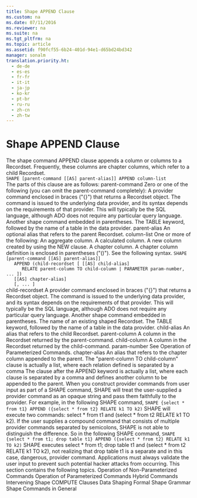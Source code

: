 ```yaml
---
title: Shape APPEND Clause
ms.custom: na
ms.date: 07/11/2016
ms.reviewer: na
ms.suite: na
ms.tgt_pltfrm: na
ms.topic: article
ms.assetid: f90fcf55-6b24-401d-94e1-d65bd24bd342
manager: sonalm
translation.priority.ht: 
  - de-de
  - es-es
  - fr-fr
  - it-it
  - ja-jp
  - ko-kr
  - pt-br
  - ru-ru
  - zh-cn
  - zh-tw
---
```

# Shape APPEND Clause
<?xml version="1.0" encoding="utf-8"?>
<developerReferenceWithoutSyntaxDocument xmlns="http://ddue.schemas.microsoft.com/authoring/2003/5" xmlns:xlink="http://www.w3.org/1999/xlink" xmlns:xsi="http://www.w3.org/2001/XMLSchema-instance" xsi:schemaLocation="http://ddue.schemas.microsoft.com/authoring/2003/5 http://dduestorage.blob.core.windows.net/ddueschema/developer.xsd">
  <introduction>
    <para>The shape command APPEND clause appends a column or columns to a <legacyBold>Recordset</legacyBold>. Frequently, these columns are chapter columns, which refer to a child <legacyBold>Recordset</legacyBold>.</para>
  </introduction>
  <section>
    <title>Syntax</title>
    <content>
      <code>SHAPE [<legacyItalic>parent-command</legacyItalic> [[AS] <legacyItalic>parent-alias</legacyItalic>]] APPEND <legacyItalic>column-list</legacyItalic></code>
    </content>
  </section>
  <section>
    <title>Description</title>
    <content>
      <para>The parts of this clause are as follows:  </para>
      <definitionTable>
        <definedTerm> <legacyItalic>parent-command</legacyItalic> </definedTerm>
        <definition>
          <para>Zero or one of the following (you can omit the <legacyItalic>parent-command</legacyItalic> completely):</para>
          <list class="bullet">
            <listItem>
              <para>A provider command enclosed in braces ("{}") that returns a <legacyBold>Recordset</legacyBold> object. The command is issued to the underlying data provider, and its syntax depends on the requirements of that provider. This will typically be the SQL language, although ADO does not require any particular query language.</para>
            </listItem>
            <listItem>
              <para>Another shape command embedded in parentheses.</para>
            </listItem>
            <listItem>
              <para>The TABLE keyword, followed by the name of a table in the data provider.</para>
            </listItem>
          </list>
        </definition>
        <definedTerm> <legacyItalic>parent-alias</legacyItalic> </definedTerm>
        <definition>
          <para>An optional alias that refers to the parent <legacyBold>Recordset</legacyBold>.</para>
        </definition>
        <definedTerm> <legacyItalic>column-list</legacyItalic> </definedTerm>
        <definition>
          <para>One or more of the following:</para>
          <list class="bullet">
            <listItem>
              <para>An aggregate column.</para>
            </listItem>
            <listItem>
              <para>A calculated column.</para>
            </listItem>
            <listItem>
              <para>A new column created by using the NEW clause.</para>
            </listItem>
            <listItem>
              <para>A chapter column. A chapter column definition is enclosed in parentheses ("()"). See the following syntax.</para>
            </listItem>
          </list>
        </definition>
      </definitionTable>
      <code>SHAPE [<legacyItalic>parent-command</legacyItalic> [[AS] <legacyItalic>parent-alias</legacyItalic>]]
   APPEND (<legacyItalic>child-recordset</legacyItalic> [ [[AS] <legacyItalic>child-alias</legacyItalic>] 
      RELATE <legacyItalic>parent-column</legacyItalic> TO <legacyItalic>child-column</legacyItalic> | PARAMETER <legacyItalic>param-number</legacyItalic>, <codeFeaturedElement>...</codeFeaturedElement> ])
   [[AS] <legacyItalic>chapter-alias</legacyItalic>] 
   [, <codeFeaturedElement>...</codeFeaturedElement> ]</code>
    </content>
  </section>
  <languageReferenceRemarks>
    <content>
      <definitionTable>
        <definedTerm> <legacyItalic>child-recordset</legacyItalic> </definedTerm>
        <definition>
          <list class="bullet">
            <listItem>
              <para>A provider command enclosed in braces ("{}") that returns a <legacyBold>Recordset</legacyBold> object. The command is issued to the underlying data provider, and its syntax depends on the requirements of that provider. This will typically be the SQL language, although ADO does not require any particular query language.</para>
            </listItem>
            <listItem>
              <para>Another shape command embedded in parentheses.</para>
            </listItem>
            <listItem>
              <para>The name of an existing shaped <legacyBold>Recordset</legacyBold>.</para>
            </listItem>
            <listItem>
              <para>The TABLE keyword, followed by the name of a table in the data provider.</para>
            </listItem>
          </list>
        </definition>
        <definedTerm> <legacyItalic>child-alias</legacyItalic> </definedTerm>
        <definition>
          <para>An alias that refers to the child <legacyBold>Recordset</legacyBold>.</para>
        </definition>
        <definedTerm> <legacyItalic>parent-column</legacyItalic> </definedTerm>
        <definition>
          <para>A column in the <legacyBold>Recordset</legacyBold> returned by the <legacyItalic>parent-command.</legacyItalic></para>
        </definition>
        <definedTerm> <legacyItalic>child-column</legacyItalic> </definedTerm>
        <definition>
          <para>A column in the <legacyBold>Recordset</legacyBold> returned by the <legacyItalic>child-command</legacyItalic>.</para>
        </definition>
        <definedTerm> <legacyItalic>param-number</legacyItalic> </definedTerm>
        <definition>
          <para>See <legacyLink xlink:href="4fae0d54-83b6-4ead-99cc-bcf532daa121">Operation of Parameterized Commands</legacyLink>.</para>
        </definition>
        <definedTerm> <legacyItalic>chapter-alias</legacyItalic> </definedTerm>
        <definition>
          <para>An alias that refers to the chapter column appended to the parent.</para>
        </definition>
      </definitionTable>
      <alert class="note">
        <para>The <legacyItalic>"parent-column </legacyItalic>TO <legacyItalic>child-column" </legacyItalic>clause is actually a list, where each relation defined is separated by a comma</para>
      </alert>
      <alert class="note">
        <para>The clause after the APPEND keyword is actually a list, where each clause is separated by a comma and defines another column to be appended to the parent.</para>
      </alert>
    </content>
  </languageReferenceRemarks>
  <languageReferenceRemarks>
    <content>
      <para>When you construct provider commands from user input as part of a SHAPE command, SHAPE will treat the user-supplied a provider command as an opaque string and pass them faithfully to the provider. For example, in the following SHAPE command,</para>
      <code>SHAPE {select * from t1} APPEND ({select * from t2} RELATE k1 TO k2)</code>
      <para>SHAPE will execute two commands: <codeInline>select * from t1</codeInline> and (<codeInline>select * from t2 RELATE k1 TO k2)</codeInline>. If the user supplies a compound command that consists of multiple provider commands separated by semicolons, SHAPE is not able to distinguish the difference. So in the following SHAPE command,</para>
      <code>SHAPE {select * from t1; drop table t1} APPEND ({select * from t2} RELATE k1 TO k2)</code>
      <para>SHAPE executes <codeInline>select * from t1; drop table t1</codeInline> and (<codeInline>select * from t2 RELATE k1 TO k2), </codeInline>not realizing that <codeInline>drop table t1</codeInline> is a separate and in this case, dangerous, provider command. Applications must always validate the user input to prevent such potential hacker attacks from occurring.</para>
      <para>This section contains the following topics.  </para>
      <list class="bullet">
        <listItem>
          <para>
            <legacyLink xlink:href="9700e50a-9f17-4ba3-8afb-f750741dc6ca">Operation of Non-Parameterized Commands</legacyLink>           </para>
        </listItem>
        <listItem>
          <para>
            <legacyLink xlink:href="4fae0d54-83b6-4ead-99cc-bcf532daa121">Operation of Parameterized Commands</legacyLink>           </para>
        </listItem>
        <listItem>
          <para>
            <legacyLink xlink:href="e8ca40e8-459c-40e2-8dd3-3ec6d5ee7b51">Hybrid Commands</legacyLink>           </para>
        </listItem>
        <listItem>
          <para>
            <legacyLink xlink:href="a576bf81-8f3c-4ba1-817b-87e89a8da684">Intervening Shape COMPUTE Clauses</legacyLink>           </para>
        </listItem>
      </list>
    </content>
  </languageReferenceRemarks>
  <relatedTopics>
<link xlink:href="1bfdcad4-52e1-45bc-ad21-783657ef0a44">Data Shaping</link>
<link xlink:href="ea691475-0f03-4abe-a785-b77e77712d1d">Formal Shape Grammar</link>
<link xlink:href="1fac7831-a187-4b15-9b43-aad380c5556c">Shape Commands in General</link>
</relatedTopics>
</developerReferenceWithoutSyntaxDocument>